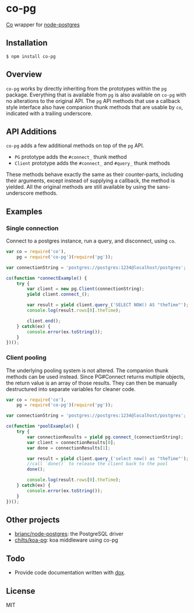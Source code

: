 # co-pg

[Co](https://github.com/visionmedia/co) wrapper for [node-postgres](https://github.com/brianc/node-postgres)

## Installation

```
$ npm install co-pg
```

## Overview

`co-pg` works by directly inheriting from the prototypes within the `pg` package. Everything that is available
from `pg` is also available on `co-pg` with no alterations to the original API. The `pg` API methods that use a
callback style interface also have companion thunk methods that are usable by `co`, indicated with a trailing
underscore.

## API Additions

`co-pg` adds a few additional methods on top of the `pg` API.

 - `PG` prototype adds the `#connect_` thunk method
 - `Client` prototype adds the `#connect_` and `#query_` thunk methods

These methods behave exactly the same as their counter-parts, including their arguments, except instead of
supplying a callback, the method is yielded. All the original methods are still available by using the
sans-underscore methods.

## Examples

### Single connection

Connect to a postgres instance, run a query, and disconnect, using `co`.

```js
var co = require('co'),
    pg = require('co-pg')(require('pg'));

var connectionString = 'postgres://postgres:1234@localhost/postgres';

co(function *connectExample() {
	try {
		var client = new pg.Client(connectionString);
		yield client.connect_();

		var result = yield client.query_('SELECT NOW() AS "theTime"');
		console.log(result.rows[0].theTime);

		client.end();
	} catch(ex) {
		console.error(ex.toString());
	}
})();
```

### Client pooling

The underlying pooling system is not altered. The companion thunk methods can be used instead. Since PG#Connect
returns multiple objects, the return value is an array of those results. They can then be manually destructured
into separate variables for cleaner code.

```js
var co = require('co'),
    pg = require('co-pg')(require('pg'));

var connectionString = 'postgres://postgres:1234@localhost/postgres';

co(function *poolExample() {
	try {
		var connectionResults = yield pg.connect_(connectionString);
		var client = connectionResults[0];
		var done = connectionResults[1];

		var result = yield client.query_('select now() as "theTime"');
		//call `done()` to release the client back to the pool
		done();

		console.log(result.rows[0].theTime);
	} catch(ex) {
		console.error(ex.toString());
	}
})();
```

## Other projects

- [brianc/node-postgres](https://github.com/brianc/node-postgres): the PostgreSQL driver
- [chilts/koa-pg](https://github.com/chilts/koa-pg): koa middleware using co-pg

## Todo

- Provide code documentation written with [dox](https://github.com/visionmedia/dox).

## License
MIT
